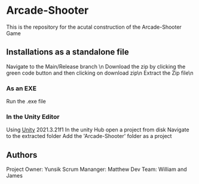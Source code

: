 # Arcade-Shooter
  
  This is the repository for the acutal construction of the Arcade-Shooter Game

## Installations as a standalone file
Navigate to the Main/Release branch \n
Download the zip by clicking the green code button and then clicking on download zip\n
Extract the Zip file\n

### As an EXE
Run the .exe file

### In the Unity Editor
Using [Unity](https://unity.com/releases/editor/qa/lts-releases) 2021.3.21f1
In the unity Hub open a project from disk
Navigate to the extracted folder
Add the 'Arcade-Shooter' folder as a project

## Authors
Project Owner: Yunsik
Scrum Mananger: Matthew
Dev Team: William and James
